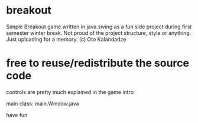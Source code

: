 # breakout
Simple Breakout game written in java.swing as a fun side project during first semester winter break. Not proud of the project structure, style or anything. Just uploading for a memory.
(c) Oto Kalandadze

# free to reuse/redistribute the source code

controls are pretty much explained in the game intro

main class: main.Window.java

have fun
